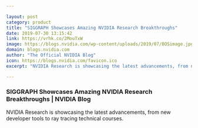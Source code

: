 ```yaml
---

layout: post
category: product
title: "SIGGRAPH Showcases Amazing NVIDIA Research Breakthroughs"
date: 2019-07-30 13:15:42
link: https://vrhk.co/2MouTxW
image: https://blogs.nvidia.com/wp-content/uploads/2019/07/BOSimage.jpg
domain: blogs.nvidia.com
author: "The Official NVIDIA Blog"
icon: https://blogs.nvidia.com/favicon.ico
excerpt: "NVIDIA Research is showcasing the latest advancements, from new developer tools to ray tracing technical courses."

---
```


### SIGGRAPH Showcases Amazing NVIDIA Research Breakthroughs | NVIDIA Blog

NVIDIA Research is showcasing the latest advancements, from new developer tools to ray tracing technical courses.